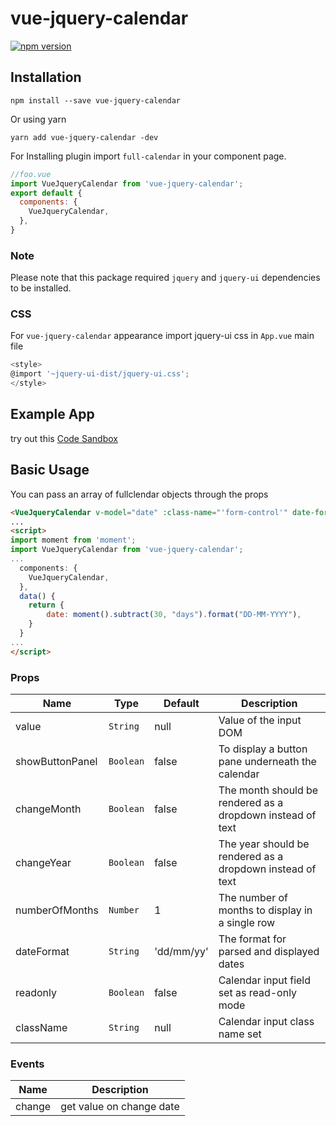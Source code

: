 # vue-jquery-calendar
[![npm version](https://badge.fury.io/js/vue-jquery-calendar.svg)](https://badge.fury.io/js/vue-jquery-calendar)

## Installation
```
npm install --save vue-jquery-calendar
```
Or using yarn
```
yarn add vue-jquery-calendar -dev
```

For Installing plugin import `full-calendar` in your component page.

```js
//foo.vue
import VueJqueryCalendar from 'vue-jquery-calendar';
export default {
  components: {
    VueJqueryCalendar,
  },
}
```

### Note

Please note that this package required `jquery` and `jquery-ui` dependencies to be installed.

### CSS
For `vue-jquery-calendar` appearance import jquery-ui css in `App.vue` main file
```js
<style>
@import '~jquery-ui-dist/jquery-ui.css';
</style>
```

## Example App
 try out this [Code Sandbox]()


## Basic Usage

You can pass an array of fullclendar objects through the props

```html
<VueJqueryCalendar v-model="date" :class-name="'form-control'" date-format="dd-mm-yy" :readonly="true" />
...
<script>
import moment from 'moment';
import VueJqueryCalendar from 'vue-jquery-calendar';
...
  components: {
	VueJqueryCalendar,
  },
  data() {
    return {
        date: moment().subtract(30, "days").format("DD-MM-YYYY"),
    }
  }
...
</script>
```
### Props

| Name                  | Type       | Default        | Description                                                                                                                 |
| --------------------- | ---------- | -------------- | --------------------------------------------------------------------------------------------------------------------------- |
| value                 | `String`   | null           | Value of the input DOM                                                                                                      |
| showButtonPanel       | `Boolean`  | false          | To display a button pane underneath the calendar 
| changeMonth           | `Boolean`  | false          | The month should be rendered as a dropdown instead of text
| changeYear            | `Boolean`  | false          | The year should be rendered as a dropdown instead of text
| numberOfMonths        | `Number`   | 1              | The number of months to display in a single row 
| dateFormat            | `String`   | 'dd/mm/yy'     | The format for parsed and displayed dates
| readonly              | `Boolean`  | false          | Calendar input field set as read-only mode
| className             | `String`   | null           | Calendar input class name set


### Events

| Name     | Description               |
| -------- | ------------------------- |
| change   |  get value on change date |

